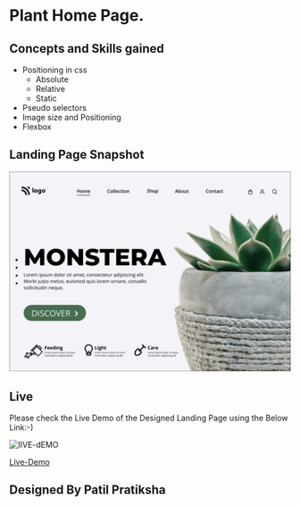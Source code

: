 # Plant Home Page.

## Concepts and Skills gained

- Positioning in css
    - Absolute
    - Relative
    - Static
- Pseudo selectors
- Image size and Positioning
- Flexbox

## Landing Page Snapshot
![Snapshot](6.png)



## Live

Please check the Live Demo of the Designed Landing Page using the Below Link:-)

![lIVE-dEMO](https://img.shields.io/badge/Live_Demo-<COLOR>)

[Live-Demo](https://visual-designer-landing.netlify.app/)

## Designed By Patil Pratiksha

